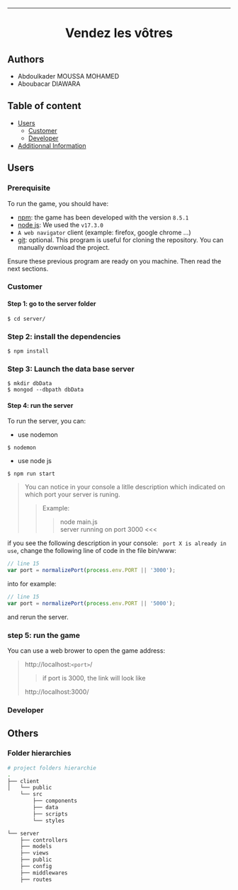 *****
<h1 style="text-align: center">
    Vendez les vôtres
</h1>

## Authors

- Abdoulkader MOUSSA MOHAMED
- Aboubacar DIAWARA

## Table of content
* [Users](#Users)
  * [Customer](#Customer)
  * [Developer](#Developer)
* [Additionnal Information](#Others)

## Users <a id="Users"></a>
### Prerequisite <a id="prerequisite"></a>
To run the game, you should have:
- [npm](): the game has been developed with the version `8.5.1`
- [node js](): We used the `v17.3.0`
- `A web navigator` client (example: firefox, google chrome ...)
- [git](): optional. This program is useful for cloning the repository. You can manually 
download the project.

Ensure these previous program are ready on you machine. Then read the next sections.

### Customer <a id="Customer"></a>
#### Step 1: go to the server folder
```shell
$ cd server/
```

### Step 2: install the dependencies
```shell
$ npm install
```

### Step 3: Launch the data base server
```shell
$ mkdir dbData
$ mongod --dbpath dbData
```


#### Step 4: run the server
To run the server, you can:
- use nodemon
```shell
$ nodemon
```
- use node js
```shell
$ npm run start
```

> You can notice in your console a litlle description which indicated on which port your 
> server is runing.
> > Example:
> > > node main.js  
> > > server running on port 3000 <<<

if you see the following description in your console:
``` port X is already in use```,  change the following line of code in the file bin/www:
```js
// line 15
var port = normalizePort(process.env.PORT || '3000');
```
into for example:
```js
// line 15
var port = normalizePort(process.env.PORT || '5000');
```
and rerun the server.

### step 5: run the game
You can use a web brower to open the game address:
> http://localhost:`<port>`/
> > if port is 3000, the link will look like
> 
> http://localhost:3000/

### Developer <a id="Developer"></a>

## Others <a id="Others"></a>
### Folder hierarchies
```bash
# project folders hierarchie
.
├── client
│   └── public
    └── src
        ├── components
        ├── data
        ├── scripts
        └── styles

└── server
    ├── controllers
    ├── models
    ├── views
    ├── public
    ├── config
    ├── middlewares
    ├── routes
```

